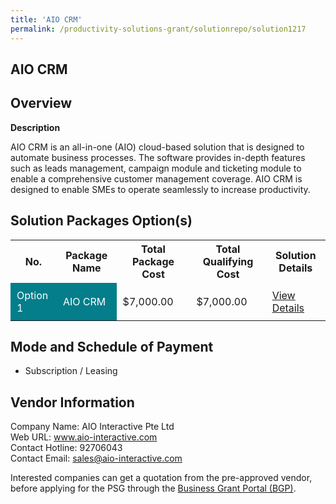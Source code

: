 ```yaml
---
title: 'AIO CRM'
permalink: /productivity-solutions-grant/solutionrepo/solution1217
---
```


## AIO CRM

## Overview

**Description**

AIO CRM is an all-in-one (AIO) cloud-based solution that is designed to automate business processes. The software provides in-depth features such as leads management, campaign module and ticketing module to enable a comprehensive customer management coverage. AIO CRM is designed to enable SMEs to operate seamlessly to increase productivity.

## Solution Packages Option(s)

<table>
<tr>
<th><b>No.</b></th>
<th><b>Package Name</b></th>
<th><b>Total Package Cost</b></th>
<th><b>Total Qualifying Cost</b></th>
<th><b>Solution Details</b></th>
</tr>
<tr>
<td style='padding: 10px; background-color: #037E8A; color: #FFFFFF;'>Option 1</td>
<td style='padding: 10px; background-color: #037E8A; color: #FFFFFF;'>AIO CRM</td>
<td style='padding: 10px;'>$7,000.00</td>
<td style='padding: 10px;'>$7,000.00</td>
<td style='padding: 10px;'><a href='/images/psg/AIO_Interactive_AIO_CRM_Desensitised_Annex3_Part1.pdf' target='_blank'>View Details</a></td>
</tr>
</table>

## Mode and Schedule of Payment

 - Subscription / Leasing

## Vendor Information

 Company Name: AIO Interactive Pte Ltd<br>Web URL: www.aio-interactive.com <br>Contact Hotline: 92706043 <br>Contact Email: sales@aio-interactive.com <br>

Interested companies can get a quotation from the pre-approved vendor, before applying for the PSG through the <a href='https://www.businessgrants.gov.sg/' target='_blank' rel='noopener'>Business Grant Portal (BGP)</a>.

<script src="/jquery/resize-tables.js"></script>
